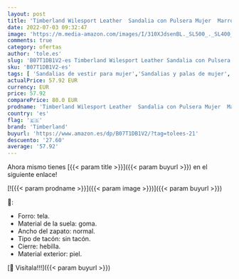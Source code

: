 ```yaml
---
layout: post
title: 'Timberland Wilesport Leather  Sandalia con Pulsera Mujer  Marrón  Rust Nubuck   38.5 EU'
date: 2022-07-03 09:32:47
image: 'https://m.media-amazon.com/images/I/310XJdsenBL._SL500_._SL400_.jpg'
comments: true
category: ofertas
author: 'tole.es'
slug: 'B07T1DB1V2-es Timberland Wilesport Leather Sandalia con Pulsera Mujer...'
sku: 'B07T1DB1V2-es'
tags: [ 'Sandalias de vestir para mujer','Sandalias y palas de mujer','Zapatos','Zapatos para mujer','Zapatos y complementos','sandalia','timberland','🇪🇸', ]
actualPrice: 57.92 EUR
currency: EUR
price: 57.92
comparePrice: 80.0 EUR
prodname: 'Timberland Wilesport Leather  Sandalia con Pulsera Mujer  Marrón  Rust Nubuck   38.5 EU'
country: 'es'
flag: '🇪🇸'
brand: 'Timberland'
buyurl: 'https://www.amazon.es/dp/B07T1DB1V2/?tag=tolees-21'
descuento: '27.60'
average: '57.92'
---
```


Ahora mismo tienes [{{< param title >}}]({{< param buyurl >}}) en el siguiente enlace!

[![{{< param prodname >}}]({{< param image >}})]({{< param buyurl >}})

🔎:

- Forro: tela.
- Material de la suela: goma.
- Ancho del zapato: normal.
- Tipo de tacón: sin tacón.
- Cierre: hebilla.
- Material exterior: piel.

[🛒 Visítala!!!]({{< param buyurl >}})
